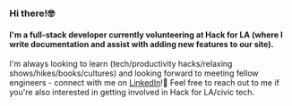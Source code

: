 ### Hi there!🤓 
#### I'm a full-stack developer currently volunteering at Hack for LA (where I write documentation and assist with adding new features to our site). 
I'm always looking to learn (tech/productivity hacks/relaxing shows/hikes/books/cultures) and looking forward to meeting fellow engineers - connect with me on [LinkedIn](https://www.linkedin.com/in/susan-ye-dev/)!👯 
Feel free to reach out to me if you're also interested in getting involved in Hack for LA/civic tech. 

<!--
**ye-susan/ye-susan** is a ✨ _special_ ✨ repository because its `README.md` (this file) appears on your GitHub profile.

Here are some ideas to get you started:

- 🔭 I’m currently working on ...
- 🌱 I’m currently learning ...
- 👯 I’m looking to collaborate on ...
- 🤔 I’m looking for help with ...
- 💬 Ask me about ...
- 📫 How to reach me: ...
- 😄 Pronouns: ...
- ⚡ Fun fact: ...
-->
